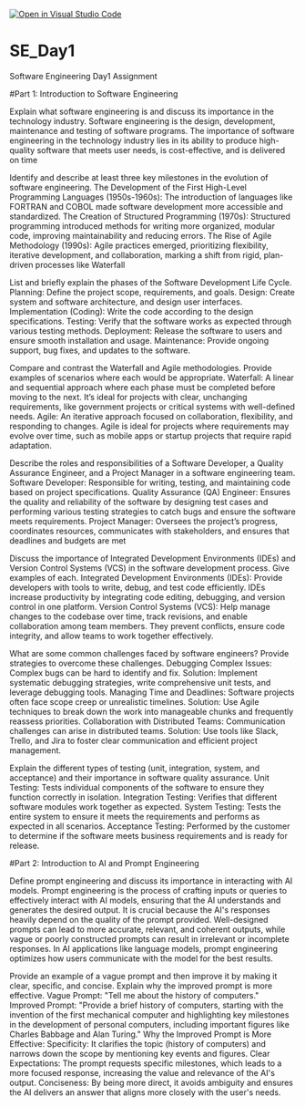 [![Open in Visual Studio Code](https://classroom.github.com/assets/open-in-vscode-2e0aaae1b6195c2367325f4f02e2d04e9abb55f0b24a779b69b11b9e10269abc.svg)](https://classroom.github.com/online_ide?assignment_repo_id=18397753&assignment_repo_type=AssignmentRepo)
# SE_Day1
Software Engineering Day1 Assignment

#Part 1: Introduction to Software Engineering

Explain what software engineering is and discuss its importance in the technology industry.
Software engineering is the design, development, maintenance and testing of software programs.
 The importance of software engineering in the technology industry lies in its ability to produce high-quality software that meets user needs, is cost-effective, and is delivered on time


Identify and describe at least three key milestones in the evolution of software engineering.
The Development of the First High-Level Programming Languages (1950s-1960s): The introduction of languages like FORTRAN and COBOL made software development more accessible and standardized.
The Creation of Structured Programming (1970s): Structured programming introduced methods for writing more organized, modular code, improving maintainability and reducing errors.
The Rise of Agile Methodology (1990s): Agile practices emerged, prioritizing flexibility, iterative development, and collaboration, marking a shift from rigid, plan-driven processes like Waterfall


List and briefly explain the phases of the Software Development Life Cycle.
Planning: Define the project scope, requirements, and goals.
Design: Create system and software architecture, and design user interfaces.
Implementation (Coding): Write the code according to the design specifications.
Testing: Verify that the software works as expected through various testing methods.
Deployment: Release the software to users and ensure smooth installation and usage.
Maintenance: Provide ongoing support, bug fixes, and updates to the software.


Compare and contrast the Waterfall and Agile methodologies. Provide examples of scenarios where each would be appropriate.
Waterfall: A linear and sequential approach where each phase must be completed before moving to the next. It’s ideal for projects with clear, unchanging requirements, like government projects or critical systems with well-defined needs.
Agile: An iterative approach focused on collaboration, flexibility, and responding to changes. Agile is ideal for projects where requirements may evolve over time, such as mobile apps or startup projects that require rapid adaptation.


Describe the roles and responsibilities of a Software Developer, a Quality Assurance Engineer, and a Project Manager in a software engineering team.
Software Developer: Responsible for writing, testing, and maintaining code based on project specifications.
Quality Assurance (QA) Engineer: Ensures the quality and reliability of the software by designing test cases and performing various testing strategies to catch bugs and ensure the software meets requirements.
Project Manager: Oversees the project’s progress, coordinates resources, communicates with stakeholders, and ensures that deadlines and budgets are met


Discuss the importance of Integrated Development Environments (IDEs) and Version Control Systems (VCS) in the software development process. Give examples of each.
Integrated Development Environments (IDEs): Provide developers with tools to write, debug, and test code efficiently. IDEs increase productivity by integrating code editing, debugging, and version control in one platform.
Version Control Systems (VCS): Help manage changes to the codebase over time, track revisions, and enable collaboration among team members. They prevent conflicts, ensure code integrity, and allow teams to work together effectively.


What are some common challenges faced by software engineers? Provide strategies to overcome these challenges.
Debugging Complex Issues: Complex bugs can be hard to identify and fix. Solution: Implement systematic debugging strategies, write comprehensive unit tests, and leverage debugging tools.
Managing Time and Deadlines: Software projects often face scope creep or unrealistic timelines. Solution: Use Agile techniques to break down the work into manageable chunks and frequently reassess priorities.
Collaboration with Distributed Teams: Communication challenges can arise in distributed teams. Solution: Use tools like Slack, Trello, and Jira to foster clear communication and efficient project management.


Explain the different types of testing (unit, integration, system, and acceptance) and their importance in software quality assurance.
Unit Testing: Tests individual components of the software to ensure they function correctly in isolation.
Integration Testing: Verifies that different software modules work together as expected.
System Testing: Tests the entire system to ensure it meets the requirements and performs as expected in all scenarios.
Acceptance Testing: Performed by the customer to determine if the software meets business requirements and is ready for release.


#Part 2: Introduction to AI and Prompt Engineering


Define prompt engineering and discuss its importance in interacting with AI models.
Prompt engineering is the process of crafting inputs or queries to effectively interact with AI models, ensuring that the AI understands and generates the desired output. It is crucial because the AI's responses heavily depend on the quality of the prompt provided. Well-designed prompts can lead to more accurate, relevant, and coherent outputs, while vague or poorly constructed prompts can result in irrelevant or incomplete responses. In AI applications like language models, prompt engineering optimizes how users communicate with the model for the best results.


Provide an example of a vague prompt and then improve it by making it clear, specific, and concise. Explain why the improved prompt is more effective.
Vague Prompt: "Tell me about the history of computers."
Improved Prompt: "Provide a brief history of computers, starting with the invention of the first mechanical computer and highlighting key milestones in the development of personal computers, including important figures like Charles Babbage and Alan Turing."
Why the Improved Prompt is More Effective:
Specificity: It clarifies the topic (history of computers) and narrows down the scope by mentioning key events and figures.
Clear Expectations: The prompt requests specific milestones, which leads to a more focused response, increasing the value and relevance of the AI's output.
Conciseness: By being more direct, it avoids ambiguity and ensures the AI delivers an answer that aligns more closely with the user's needs.
